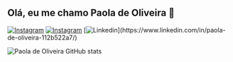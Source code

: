 ## Olá, eu me chamo Paola de Oliveira 👋

[![Instagram](https://img.shields.io/badge/Instagram-E4405F?style=for-the-badge&logo=instagram&logoColor=white)](https://www.instagram.com/paolazchs/)
[![Instagram](https://img.shields.io/badge/Gmail-D14836?style=for-the-badge&logo=gmail&logoColor=white)](https://www.instagram.com/paolazchs/)
[![Linkedin]([https://img.shields.io/badge/Instagram-E4405F?style=for-the-badge&logo=instagram&logoColor=white](https://img.shields.io/badge/website-000000?style=for-the-badge&logo=About.me&logoColor=white)](https://img.shields.io/badge/LinkedIn-0077B5?style=for-the-badge&logo=linkedin&logoColor=white))](https://www.linkedin.com/in/paola-de-oliveira-112b522a7/)


![Paola de Oliveira GitHub stats](https://github-readme-stats.vercel.app/api?username=paolazchs&show_icons=true&theme=dracula)
